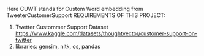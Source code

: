 Here CUWT stands for Custom Word embedding from TweeterCustomerSupport
REQUIREMENTS OF THIS PROJECT:
01. Twetter Custommer Support Dataset https://www.kaggle.com/datasets/thoughtvector/customer-support-on-twitter
02. libraries:
      gensim, nltk, os, pandas
